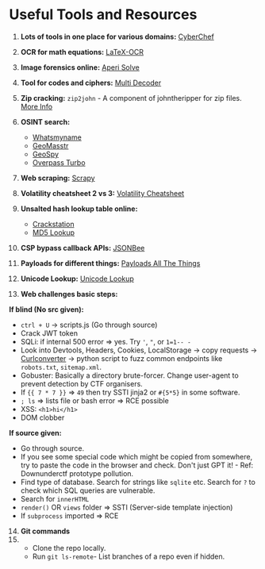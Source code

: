 # Useful Tools and Resources

1. **Lots of tools in one place for various domains:** [CyberChef](https://gchq.github.io/CyberChef/)

2. **OCR for math equations:** [LaTeX-OCR](https://github.com/lukas-blecher/LaTeX-OCR)

3. **Image forensics online:** [Aperi Solve](https://www.aperisolve.com/)

4. **Tool for codes and ciphers:** [Multi Decoder](https://www.cachesleuth.com/multidecoder/)

5. **Zip cracking:** `zip2john` - A component of johntheripper for zip files. [More Info](https://superuser.com/a/1737639)

6. **OSINT search:** 
   - [Whatsmyname](https://whatsmyname.app/)
   - [GeoMasstr](https://geomastr.com/)
   - [GeoSpy](https://geospy.ai/)
   - [Overpass Turbo](https://overpass-turbo.eu/)

7. **Web scraping:** [Scrapy](https://scrapy.org/)

8. **Volatility cheatsheet 2 vs 3:** [Volatility Cheatsheet](https://book.hacktricks.xyz/generic-methodologies-and-resources/basic-forensic-methodology/memory-dump-analysis/volatility-cheatsheet)

9. **Unsalted hash lookup table online:**
   - [Crackstation](https://crackstation.net/)
   - [MD5 Lookup](https://md5.gromweb.com/?md5=8d763385e0476ae208f21bc63956f748)

10. **CSP bypass callback APIs:** [JSONBee](https://github.com/zigoo0/JSONBee)

11. **Payloads for different things:** [Payloads All The Things](https://github.com/swisskyrepo/PayloadsAllTheThings)

12. **Unicode Lookup:** [Unicode Lookup](https://unicodelookup.com/)

13. **Web challenges basic steps:**

   **If blind (No src given):**
   - `ctrl + U` -> scripts.js (Go through source)
   - Crack JWT token
   - SQLi: if internal 500 error => yes. Try `'`, `"`, or `1=1-- -`
   - Look into Devtools, Headers, Cookies, LocalStorage -> copy requests -> [Curlconverter](https://curlconverter.com/) -> python script to fuzz common endpoints like `robots.txt`, `sitemap.xml`.
   - Gobuster: Basically a directory brute-forcer. Change user-agent to prevent detection by CTF organisers.
   - If `{{ 7 * 7 }}` => `49` then try SSTI jinja2 or `#{5*5}` in some software.
   - `; ls` => lists file or bash error => RCE possible
   - XSS: `<h1>hi</h1>`
   - DOM clobber

   **If source given:**
   - Go through source.
   - If you see some special code which might be copied from somewhere, try to paste the code in the browser and check. Don't just GPT it! - Ref: Downunderctf prototype pollution.
   - Find type of database. Search for strings like `sqlite` etc. Search for `?` to check which SQL queries are vulnerable.
   - Search for `innerHTML`
   - `render()` OR `views` folder => SSTI (Server-side template injection)
   - If `subprocess` imported => RCE

14. **Git commands**
15. - Clone the repo locally.
    - Run `git ls-remote`-  List branches of a repo even if hidden.
